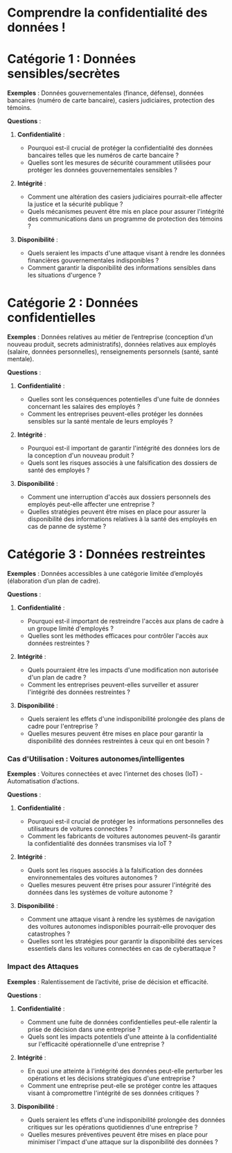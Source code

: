 # Comprendre la confidentialité des données !
# Catégorie 1 : Données sensibles/secrètes

**Exemples** : Données gouvernementales (finance, défense), données bancaires (numéro de carte bancaire), casiers judiciaires, protection des témoins.

**Questions** :

1. **Confidentialité** :
    - Pourquoi est-il crucial de protéger la confidentialité des données bancaires telles que les numéros de carte bancaire ?
    - Quelles sont les mesures de sécurité couramment utilisées pour protéger les données gouvernementales sensibles ?

2. **Intégrité** :
    - Comment une altération des casiers judiciaires pourrait-elle affecter la justice et la sécurité publique ?
    - Quels mécanismes peuvent être mis en place pour assurer l'intégrité des communications dans un programme de protection des témoins ?

3. **Disponibilité** :
    - Quels seraient les impacts d'une attaque visant à rendre les données financières gouvernementales indisponibles ?
    - Comment garantir la disponibilité des informations sensibles dans les situations d'urgence ?

# Catégorie 2 : Données confidentielles

**Exemples** : Données relatives au métier de l’entreprise (conception d’un nouveau produit, secrets administratifs), données relatives aux employés (salaire, données personnelles), renseignements personnels (santé, santé mentale).

**Questions** :

1. **Confidentialité** :
    - Quelles sont les conséquences potentielles d'une fuite de données concernant les salaires des employés ?
    - Comment les entreprises peuvent-elles protéger les données sensibles sur la santé mentale de leurs employés ?

2. **Intégrité** :
    - Pourquoi est-il important de garantir l'intégrité des données lors de la conception d'un nouveau produit ?
    - Quels sont les risques associés à une falsification des dossiers de santé des employés ?

3. **Disponibilité** :
    - Comment une interruption d'accès aux dossiers personnels des employés peut-elle affecter une entreprise ?
    - Quelles stratégies peuvent être mises en place pour assurer la disponibilité des informations relatives à la santé des employés en cas de panne de système ?

# Catégorie 3 : Données restreintes

**Exemples** : Données accessibles à une catégorie limitée d’employés (élaboration d’un plan de cadre).

**Questions** :

1. **Confidentialité** :
    - Pourquoi est-il important de restreindre l'accès aux plans de cadre à un groupe limité d'employés ?
    - Quelles sont les méthodes efficaces pour contrôler l'accès aux données restreintes ?

2. **Intégrité** :
    - Quels pourraient être les impacts d'une modification non autorisée d'un plan de cadre ?
    - Comment les entreprises peuvent-elles surveiller et assurer l'intégrité des données restreintes ?

3. **Disponibilité** :
    - Quels seraient les effets d'une indisponibilité prolongée des plans de cadre pour l'entreprise ?
    - Quelles mesures peuvent être mises en place pour garantir la disponibilité des données restreintes à ceux qui en ont besoin ?

### Cas d'Utilisation : Voitures autonomes/intelligentes

**Exemples** : Voitures connectées et avec l’internet des choses (IoT) - Automatisation d’actions.

**Questions** :

1. **Confidentialité** :
    - Pourquoi est-il crucial de protéger les informations personnelles des utilisateurs de voitures connectées ?
    - Comment les fabricants de voitures autonomes peuvent-ils garantir la confidentialité des données transmises via IoT ?

2. **Intégrité** :
    - Quels sont les risques associés à la falsification des données environnementales des voitures autonomes ?
    - Quelles mesures peuvent être prises pour assurer l'intégrité des données dans les systèmes de voiture autonome ?

3. **Disponibilité** :
    - Comment une attaque visant à rendre les systèmes de navigation des voitures autonomes indisponibles pourrait-elle provoquer des catastrophes ?
    - Quelles sont les stratégies pour garantir la disponibilité des services essentiels dans les voitures connectées en cas de cyberattaque ?

### Impact des Attaques

**Exemples** : Ralentissement de l’activité, prise de décision et efficacité.

**Questions** :

1. **Confidentialité** :
    - Comment une fuite de données confidentielles peut-elle ralentir la prise de décision dans une entreprise ?
    - Quels sont les impacts potentiels d'une atteinte à la confidentialité sur l'efficacité opérationnelle d'une entreprise ?

2. **Intégrité** :
    - En quoi une atteinte à l'intégrité des données peut-elle perturber les opérations et les décisions stratégiques d'une entreprise ?
    - Comment une entreprise peut-elle se protéger contre les attaques visant à compromettre l'intégrité de ses données critiques ?

3. **Disponibilité** :
    - Quels seraient les effets d'une indisponibilité prolongée des données critiques sur les opérations quotidiennes d'une entreprise ?
    - Quelles mesures préventives peuvent être mises en place pour minimiser l'impact d'une attaque sur la disponibilité des données ?

